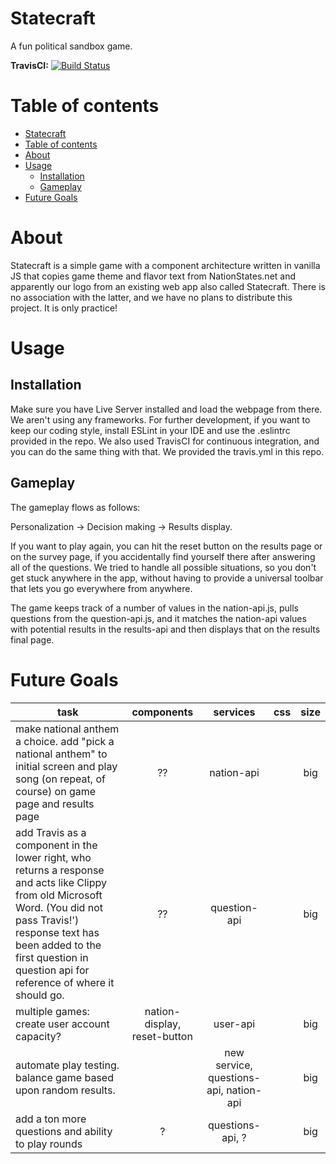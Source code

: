 Statecraft
=========

A fun political sandbox game.

**TravisCI:** [![Build Status](https://travis-ci.org/Team-Knockout/state-craft.svg?branch=master)](https://travis-ci.org/Team-Knockout/state-craft)

Table of contents
=================

<!--ts-->
   * [Statecraft](#statecraft)
   * [Table of contents](#table-of-contents)
   * [About](#about)
   * [Usage](#usage)
      * [Installation](#installation)
      * [Gameplay](#gameplay)
   * [Future Goals](#future-goals)
<!--te-->

About
============

Statecraft is a simple game with a component architecture written in vanilla JS that copies game theme and flavor text from NationStates.net and apparently our logo from an existing web app also called Statecraft. There is no association with the latter, and we have no plans to distribute this project. It is only practice!

Usage
=====

Installation
-----

Make sure you have Live Server installed and load the webpage from there. We aren't using any frameworks. For further development, if you want to keep our coding style, install ESLint in your IDE and use the .eslintrc provided in the repo. We also used TravisCI for continuous integration, and you can do the same thing with that. We provided the travis.yml in this repo.

Gameplay
-----------

The gameplay flows as follows:

Personalization -> Decision making -> Results display. 

If you want to play again, you can hit the reset button on the results page or on the survey page, if you accidentally find yourself there after answering all of the questions. We tried to handle all possible situations, so you don't get stuck anywhere in the app, without having to provide a universal toolbar that lets you go everywhere from anywhere.

The game keeps track of a number of values in the nation-api.js, pulls questions from the question-api.js, and it matches the nation-api values with potential results in the results-api and then displays that on the results final page.


Future Goals
==========

|  task | components | services | css | size |
|  ------ | :------: | :------: | :------: | :------: |
|  make national anthem a choice. add "pick a national anthem" to initial screen and play song (on repeat, of course) on game page and results page | ?? | nation-api |  | big |
|  add Travis as a component in the lower right, who returns a response and acts like Clippy from old Microsoft Word. (You did not pass Travis!') response text has been added to the first question in question api for reference of where it should go. | ?? | question-api |  | big |
|  multiple games: create user account capacity? | nation-display, reset-button | user-api |  | big |
|  automate play testing. balance game based upon random results. |  | new service, questions-api, nation-api |  | big |
|  add a ton more questions and ability to play rounds | ? | questions-api, ? |  | big |
